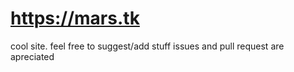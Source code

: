 # https://mars.tk


cool site. feel free to suggest/add stuff
issues and pull request are apreciated
